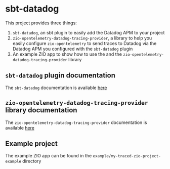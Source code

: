# sbt-datadog

This project provides three things:
1. `sbt-datadog`, an sbt plugin to easily add the Datadog APM to your project
2. `zio-opentelemetry-datadog-tracing-provider`, a library to help you easily configure `zio-opentelemetry` to send traces to Datadog via the Datadog APM you configured with the `sbt-datadog` plugin
3. An example ZIO app to show how to use the and the `zio-opentelemetry-datadog-tracing-provider` library

## `sbt-datadog` plugin documentation

The `sbt-datadog` documentation is available [here](SBT_DATADOG_README.md)

## `zio-opentelemetry-datadog-tracing-provider` library documentation

The `zio-opentelemetry-datadog-tracing-provider` documentation is available [here](ZIO_OTLP_DATADOG_PROVIDER_README.md)

## Example project

The example ZIO app can be found in the `example/my-traced-zio-project-example` directory
